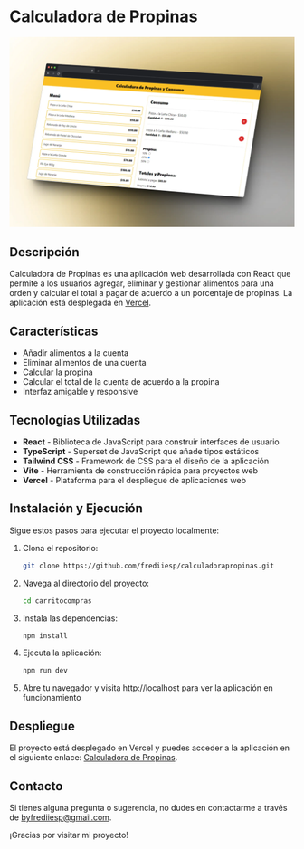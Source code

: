 # Calculadora de Propinas

![Calculadora de Propinas](https://github.com/frediiesp/calculadorapropinas/blob/main/screenshot.webp)

## Descripción

Calculadora de Propinas es una aplicación web desarrollada con React que permite a los usuarios agregar, eliminar y gestionar alimentos para una orden y calcular el total a pagar de acuerdo a un porcentaje de propinas. La aplicación está desplegada en [Vercel](https://calculadorapropinas.vercel.app/).

## Características

- Añadir alimentos a la cuenta
- Eliminar alimentos de una cuenta
- Calcular la propina
- Calcular el total de la cuenta de acuerdo a la propina
- Interfaz amigable y responsive

## Tecnologías Utilizadas

- **React** - Biblioteca de JavaScript para construir interfaces de usuario
- **TypeScript** - Superset de JavaScript que añade tipos estáticos
- **Tailwind CSS** - Framework de CSS para el diseño de la aplicación
- **Vite** - Herramienta de construcción rápida para proyectos web
- **Vercel** - Plataforma para el despliegue de aplicaciones web

## Instalación y Ejecución

Sigue estos pasos para ejecutar el proyecto localmente:

1. Clona el repositorio:
   ```bash
   git clone https://github.com/frediiesp/calculadorapropinas.git

2. Navega al directorio del proyecto:
   ```bash
   cd carritocompras

3. Instala las dependencias:
   ```bash
   npm install

4. Ejecuta la aplicación:
   ```bash
   npm run dev

5. Abre tu navegador y visita http://localhost para ver la aplicación en funcionamiento

## Despliegue

El proyecto está desplegado en Vercel y puedes acceder a la aplicación en el siguiente enlace: [Calculadora de Propinas](https://calculadorapropinas.vercel.app/).

## Contacto

Si tienes alguna pregunta o sugerencia, no dudes en contactarme a través de [byfrediiesp@gmail.com](byfrediiesp@gmail.com).

¡Gracias por visitar mi proyecto!
